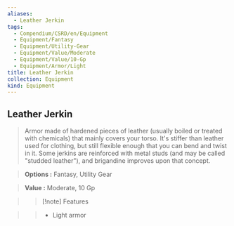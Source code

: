 ```yaml
---
aliases:
  - Leather Jerkin
tags:
  - Compendium/CSRD/en/Equipment
  - Equipment/Fantasy
  - Equipment/Utility-Gear
  - Equipment/Value/Moderate
  - Equipment/Value/10-Gp
  - Equipment/Armor/Light
title: Leather Jerkin
collection: Equipment
kind: Equipment
---
```

## Leather Jerkin    
    
>Armor made of hardened pieces of leather (usually boiled or treated with chemicals) that mainly covers your torso. It's stiffer than leather used for clothing, but still flexible enough that you can bend and twist in it. Some jerkins are reinforced with metal studs (and may be called "studded leather"), and brigandine improves upon that concept.    
> **Options :** Fantasy, Utility Gear    
> **Value :** Moderate, 10 Gp    
>>[!note] Features    
>> - Light armor